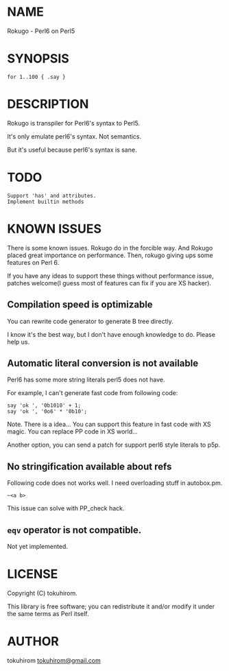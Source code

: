 # NAME

Rokugo - Perl6 on Perl5

# SYNOPSIS

    for 1..100 { .say }

# DESCRIPTION

Rokugo is transpiler for Perl6's syntax to Perl5.

It's only emulate perl6's syntax. Not semantics.

But it's useful because perl6's syntax is sane.

# TODO

    Support 'has' and attributes.
    Implement builtin methods

# KNOWN ISSUES

There is some known issues. Rokugo do in the forcible way.
And Rokugo placed great importance on performance.
Then, rokugo giving ups some features on Perl 6.

If you have any ideas to support these things without performance issue, patches welcome(I guess most of features can fix if you are XS hacker).

## Compilation speed is optimizable

You can rewrite code generator to generate B tree directly.

I know it's the best way, but I don't have enough knowledge to do.
Please help us.

## Automatic literal conversion is not available

Perl6 has some more string literals perl5 does not have.

For example, I can't generate fast code from following code:

    say 'ok ', '0b1010' + 1;
    say 'ok ', '0o6' * '0b10';

Note. There is a idea... You can support this feature in fast code with XS magic. You can replace PP code in XS world...

Another option, you can send a patch for support perl6 style literals to p5p.

## No stringification available about refs

Following code does not works well. I need overloading stuff in autobox.pm.

    ~<a b>

This issue can solve with PP\_check hack.

## `eqv` operator is not compatible.

Not yet implemented.

# LICENSE

Copyright (C) tokuhirom.

This library is free software; you can redistribute it and/or modify
it under the same terms as Perl itself.

# AUTHOR

tokuhirom <tokuhirom@gmail.com>
